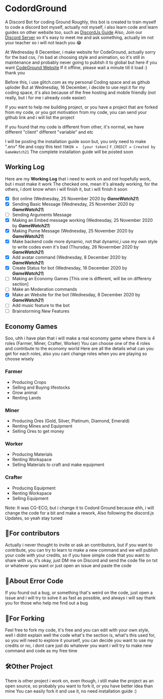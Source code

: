 # CodordGround
A Discord Bot for coding Ground
Roughly, this bot is created to train myself to code a discord bot myself, actually not myself, i also learn code and learn guides on other website too, such as [DiscordJs Guide](https://discordjs.guide)
Also, Join our [Discord Server](https://discord.gg/ASHGkue) so it's easy to meet me and ask something, actually im not your teacher so i will not teach you 😂

At Wednesday 8 December, i make website for CodeGround, actually sorry for the bad css, i'm bad at choosing style and animation, so it's still in maintenance and probably never going to publish it to global but here if you want
[CodeGround Website](https://codeground.glitch.me)
If it offline, please wait a minute till it load :) thank you

Before this, i use glitch.com as my personal Coding space and as github uploder
But at Wednesday, 16 December, i decide to use repl.it for my coding space, it's also because of the free hosting and mobile friendly (not really, but i for me i already code easier)

If you want to help me building project, or you have a project that are forked from my code, or you got motivation from my code, you can send your github link and i will list the project

If you found that my code is different from other, it's normal, we have different "client" different "variable" and etc

I will be posting the installation guide soon but, you only need to make ".env" file and copy this text
`TOKEN =  [your token]`
`F_CREDIT = Created by GameWatch21`
The complete installation guide will be posted soon

## Working Log
Here are my **Working Log** that i need to work on and not hopefully work, but i must make it work
The checked one, mean it's already working, for the others, i dont know when i will finish it, but i will finish it soon
- [x] Bot online (Wednesday, 25 November 2020 by **_GameWatch21_**)
- [x] Sending Basic Message (Wednesday, 25 November 2020 by **_GameWatch21_**)
- [ ] Sending Arguments Message
- [x] Making an Embed message working (Wednesday, 25 November 2020 by **_GameWatch21_**)
- [x] Making Purne Message (Wednesday, 25 November 2020 by **_GameWatch21_**)
- [x] Make backend code more dynamic, not that dynamic,i  use my own style to write codes even it's bad (Thursday, 26 Novermber 2020 by **_GameWatch21_**)
- [x] Add avatar command (Wednesday, 8 December 2020 by **_GameWatch21_**)
- [x] Create Status for bot (Wednesday, 16 December 2020 by **_GameWatch21_**)
- [ ] Making an Economy Games [This one is different, will be on differeny section]
- [ ] Make an Moderation commands
- [x] Make an Website for the bot (Wednesday, 8 December 2020 by **_GameWatch21_**)
- [ ] Add music feature to the bot
- [ ] Brainstorming New Features

## Economy Games
Soo, uhh i have plan that i will make a real economy game where there is 4 roles (Farmer, Miner, Crafter, Worker)
You can choose one of the 4 roles and contribute to the economy world
Here are all the details what can you get for each roles, also you cant change roles when you are playing so choose wisely
### Farmer
- Producing Crops
- Selling and Buying lifestocks
- Grow animal
- Renting Lands

### Miner
- Producing Ores (Gold, Silver, Platinum, Diamond, Emerald)
- Renting Mines and Equipment
- Selling Ores to get money

### Worker
- Producing Materials
- Renting Workspace
- Selling Materials to craft and make equipment

### Crafter
- Producing Equipment
- Renting Workspace
- Selling Equipment

Note: It was CG-ECO, but i change it to Codord Ground because ehh, i will change the code for a bit and make a rework, Also following the discord.js Updates, so yeah stay tuned

## 👤For contributors
Actually i never thought to invite or ask an contributors, but if you want to contribute, you can try to learn to make a new command and we will publish your code with your credits, so if you have simple code that you want to share with us, it's okay, just DM me on Discord and send the code file on txt or whatever you want or just open an issue and paste the code

## 🚫About Error Code
If you found out a bug, or something that's weird on the code, just open a issue and i will try to solve it as fast as possible, and always i will say thank you for those who help me find out a bug

## 🍴For Forking
Feel free to fork my code, it's free and you can edit with your own style, well i didnt explain well the code what's the section is, what's this used for, so you will need to explore it yourself, you can decide you want to use my credits or no, i dont care just do whatever you want i will try to make new command and code as my free time

## 🛠️Other Project
There is other project i work on, even though, i still make the project as an open source, so probably you want to fork it, or you have better idea than mine
You can easily fork it and use it, no need installation guide :)


